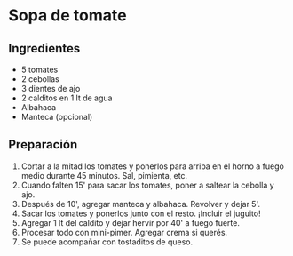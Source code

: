 # Sopa de tomate

## Ingredientes

-  5 tomates
-  2 cebollas
-  3 dientes de ajo
-  2 calditos en 1 lt de agua
-  Albahaca
-  Manteca (opcional)

## Preparación

1. Cortar a la mitad los tomates y ponerlos para arriba en el horno a fuego medio durante 45 minutos. Sal, pimienta, etc.
2. Cuando falten 15' para sacar los tomates, poner a saltear la cebolla y ajo.
3. Después de 10', agregar manteca y albahaca. Revolver y dejar 5'.
4. Sacar los tomates y ponerlos junto con el resto. ¡Incluir el juguito!
5. Agregar 1 lt del caldito y dejar hervir por 40' a fuego fuerte.
6. Procesar todo con mini-pimer. Agregar crema si querés.
7. Se puede acompañar con tostaditos de queso.
